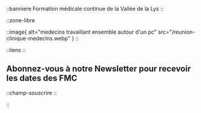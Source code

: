 ::banniere
Formation médicale continue de la Vallée de la Lys
::


::zone-libre

  ::image{ alt="medecins travaillant ensemble autour d'un pc" src="/reunion-clinique-medecins.webp" }
  ::

  ::liens
  ::

  ## Abonnez-vous à notre Newsletter pour recevoir les dates des FMC
 ::champ-souscrire
 ::

::